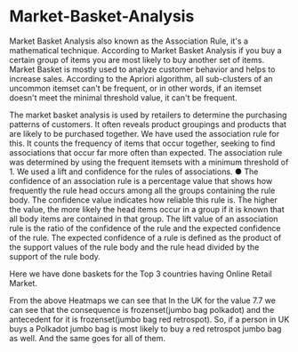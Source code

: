 # Market-Basket-Analysis
Market Basket Analysis also known as the Association Rule, it's a mathematical technique. According to Market Basket Analysis if you buy a certain group of items you are most likely to buy another set of items. Market Basket is mostly used to analyze customer behavior and helps to increase sales.
According to the Apriori algorithm, all sub-clusters of an uncommon itemset can't be frequent, or in other words, if an itemset doesn't meet the minimal threshold value, it can't be frequent.



The market basket analysis is used by retailers to determine the purchasing patterns of customers. It often reveals product groupings and products that are likely to be purchased together. We have used the association rule for this. It counts the frequency of items that occur together, seeking to find associations that occur far more often than expected.
The association rule was determined by using the frequent itemsets with a minimum threshold of 1. We used a lift and confidence for the rules of associations. ● The confidence of an association rule is a percentage value that shows how frequently the rule head occurs among all the groups containing the rule body. The confidence value indicates how reliable this rule is. The higher the value, the more likely the head items occur in a group if it is known that all body items are contained in that group.
 The lift value of an association rule is the ratio of the confidence of the rule and the expected confidence of the rule. The expected confidence of a rule is defined as the product of the support values of the rule body and the rule head divided by the support of the rule body.
 
 
 
Here we have done baskets for the Top 3 countries having Online Retail Market.



From the above Heatmaps we can see that
In the UK for the value 7.7 we can see that the consequence is frozenset(jumbo bag polkadot) and the antecedent for it is frozenset(jumbo bag red retrospot). So, if a person in UK buys a
Polkadot jumbo bag is most likely to buy a red retrospot jumbo bag as well. And the same goes for all of them.
